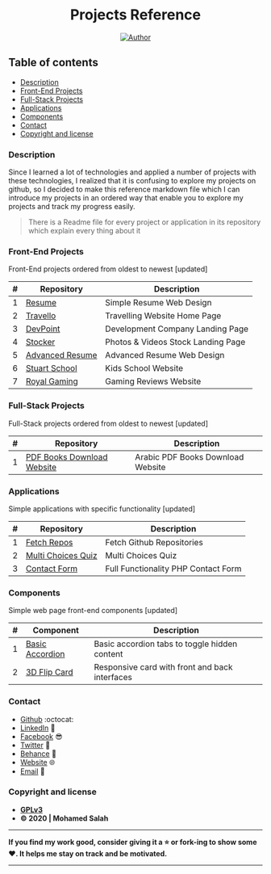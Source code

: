 <h1 align="center">Projects Reference</h1>

<p align="center">
  <a href="https://github.com/salahineo/">
    <img src="https://img.shields.io/badge/Author-Mohamed%20Salah-red" alt="Author">
  </a>
</p>

## Table of contents

- [Description](#description)
- [Front-End Projects](#front-end-projects)
- [Full-Stack Projects](#full-stack-projects)
- [Applications](#applications)
- [Components](#components)
- [Contact](#contact)
- [Copyright and license](#copyright-and-license)

### Description

Since I learned a lot of technologies and applied a number of projects with these technologies, I realized that it is confusing to explore my projects on github, so I decided to make this reference markdown file which I can introduce my projects in an ordered way that enable you to explore my projects and track my progress easily.

> There is a Readme file for every project or application in its repository which explain every thing about it

### Front-End Projects

Front-End projects ordered from oldest to newest [updated]

| # | Repository | Description |
| --- | --- | --- |
| 1 | [Resume](https://github.com/salahineo/Resume) | Simple Resume Web Design |
| 2 | [Travello](https://github.com/salahineo/Travello) | Travelling Website Home Page |
| 3 | [DevPoint](https://github.com/salahineo/DevPoint) | Development Company Landing Page |
| 4 | [Stocker](https://github.com/salahineo/Stocker) | Photos & Videos Stock Landing Page |
| 5 | [Advanced Resume](https://github.com/salahineo/Advanced-Resume) | Advanced Resume Web Design |
| 6 | [Stuart School](https://github.com/salahineo/Stuart-School) | Kids School Website |
| 7 | [Royal Gaming](https://github.com/salahineo/Royal-Gaming) | Gaming Reviews Website |

### Full-Stack Projects

Full-Stack projects ordered from oldest to newest [updated]

| # | Repository | Description |
| --- | --- | --- |
| 1 | [PDF Books Download Website](https://github.com/salahineo/pdf-books) | Arabic PDF Books Download Website |

### Applications

Simple applications with specific functionality [updated]

| # | Repository | Description |
| --- | --- | --- |
| 1 | [Fetch Repos](https://github.com/salahineo/Fetch-Repos) | Fetch Github Repositories |
| 2 | [Multi Choices Quiz](https://github.com/salahineo/Multi-Choices-Quiz) | Multi Choices Quiz |
| 3 | [Contact Form](https://github.com/salahineo/contact-form) | Full Functionality PHP Contact Form |

### Components

Simple web page front-end components [updated]

| # | Component | Description |
|---| --- | --- |
| 1 | [Basic Accordion](https://github.com/salahineo/front-end-componenets/blob/main/Basic%20Accordion) | Basic accordion tabs to toggle hidden content |
| 2 | [3D Flip Card](https://github.com/salahineo/front-end-componenets/tree/main/3D%20Flip%20Card) | Responsive card with front and back interfaces |

### Contact

- [Github](https://github.com/salahineo) :octocat:
- [LinkedIn](https://linkedin.com/in/salahineo) 💼
- [Facebook](https://facebook.com/salahineo) 😎
- [Twitter](https://twitter.com/salahineo) 🐤
- [Behance](https://www.behance.net/salahineo) :art:
- [Website](https://salahineo.github.io/salahineo/) :globe_with_meridians:
- <a href="mailto:salahineo.work@gmail.com">Email</a> :email:

### Copyright and license

- **[GPLv3](https://www.gnu.org/licenses/gpl-3.0)**
- **© 2020 | Mohamed Salah**

---

**If you find my work good, consider giving it a :star: or fork-ing to show some :heart:. It helps me stay on track and be motivated.**

---
